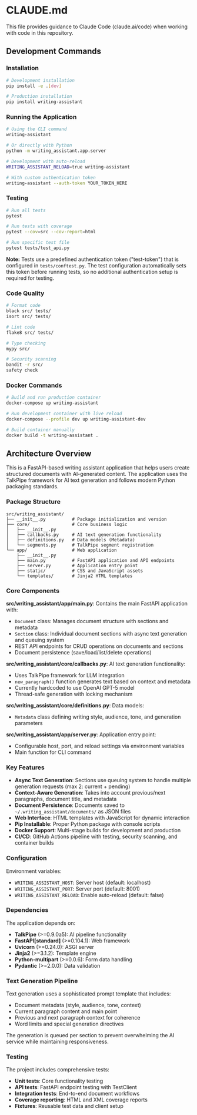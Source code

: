 # CLAUDE.md

This file provides guidance to Claude Code (claude.ai/code) when working with code in this repository.

## Development Commands

### Installation
```bash
# Development installation
pip install -e .[dev]

# Production installation
pip install writing-assistant
```

### Running the Application
```bash
# Using the CLI command
writing-assistant

# Or directly with Python
python -m writing_assistant.app.server

# Development with auto-reload
WRITING_ASSISTANT_RELOAD=true writing-assistant

# With custom authentication token
writing-assistant --auth-token YOUR_TOKEN_HERE
```

### Testing
```bash
# Run all tests
pytest

# Run tests with coverage
pytest --cov=src --cov-report=html

# Run specific test file
pytest tests/test_api.py
```

**Note:** Tests use a predefined authentication token ("test-token") that is configured in `tests/conftest.py`. The test configuration automatically sets this token before running tests, so no additional authentication setup is required for testing.

### Code Quality
```bash
# Format code
black src/ tests/
isort src/ tests/

# Lint code
flake8 src/ tests/

# Type checking
mypy src/

# Security scanning
bandit -r src/
safety check
```

### Docker Commands
```bash
# Build and run production container
docker-compose up writing-assistant

# Run development container with live reload
docker-compose --profile dev up writing-assistant-dev

# Build container manually
docker build -t writing-assistant .
```

## Architecture Overview

This is a FastAPI-based writing assistant application that helps users create structured documents with AI-generated content. The application uses the TalkPipe framework for AI text generation and follows modern Python packaging standards.

### Package Structure

```
src/writing_assistant/
├── __init__.py          # Package initialization and version
├── core/                # Core business logic
│   ├── __init__.py
│   ├── callbacks.py     # AI text generation functionality
│   ├── definitions.py   # Data models (Metadata)
│   └── segments.py      # TalkPipe segment registration
└── app/                 # Web application
    ├── __init__.py
    ├── main.py          # FastAPI application and API endpoints
    ├── server.py        # Application entry point
    ├── static/          # CSS and JavaScript assets
    └── templates/       # Jinja2 HTML templates
```

### Core Components

**src/writing_assistant/app/main.py**: Contains the main FastAPI application with:
- `Document` class: Manages document structure with sections and metadata
- `Section` class: Individual document sections with async text generation and queuing system
- REST API endpoints for CRUD operations on documents and sections
- Document persistence (save/load/list/delete operations)

**src/writing_assistant/core/callbacks.py**: AI text generation functionality:
- Uses TalkPipe framework for LLM integration
- `new_paragraph()` function generates text based on context and metadata
- Currently hardcoded to use OpenAI GPT-5 model
- Thread-safe generation with locking mechanism

**src/writing_assistant/core/definitions.py**: Data models:
- `Metadata` class defining writing style, audience, tone, and generation parameters

**src/writing_assistant/app/server.py**: Application entry point:
- Configurable host, port, and reload settings via environment variables
- Main function for CLI command

### Key Features

- **Async Text Generation**: Sections use queuing system to handle multiple generation requests (max 2: current + pending)
- **Context-Aware Generation**: Takes into account previous/next paragraphs, document title, and metadata
- **Document Persistence**: Documents saved to `~/.writing_assistant/documents/` as JSON files
- **Web Interface**: HTML templates with JavaScript for dynamic interaction
- **Pip Installable**: Proper Python package with console scripts
- **Docker Support**: Multi-stage builds for development and production
- **CI/CD**: GitHub Actions pipeline with testing, security scanning, and container builds

### Configuration

Environment variables:
- `WRITING_ASSISTANT_HOST`: Server host (default: localhost)
- `WRITING_ASSISTANT_PORT`: Server port (default: 8001)
- `WRITING_ASSISTANT_RELOAD`: Enable auto-reload (default: false)

### Dependencies

The application depends on:
- **TalkPipe** (>=0.9.0a5): AI pipeline functionality
- **FastAPI[standard]** (>=0.104.1): Web framework
- **Uvicorn** (>=0.24.0): ASGI server
- **Jinja2** (>=3.1.2): Template engine
- **Python-multipart** (>=0.0.6): Form data handling
- **Pydantic** (>=2.0.0): Data validation

### Text Generation Pipeline

Text generation uses a sophisticated prompt template that includes:
- Document metadata (style, audience, tone, context)
- Current paragraph content and main point
- Previous and next paragraph context for coherence
- Word limits and special generation directives

The generation is queued per section to prevent overwhelming the AI service while maintaining responsiveness.

### Testing

The project includes comprehensive tests:
- **Unit tests**: Core functionality testing
- **API tests**: FastAPI endpoint testing with TestClient
- **Integration tests**: End-to-end document workflows
- **Coverage reporting**: HTML and XML coverage reports
- **Fixtures**: Reusable test data and client setup